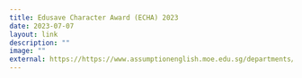 ```yaml
---
title: Edusave Character Award (ECHA) 2023
date: 2023-07-07
layout: link
description: ""
image: ""
external: https://https://www.assumptionenglish.moe.edu.sg/departments/character-n-citizenship-education-cce/edusave-character-award-2023/
---
```

